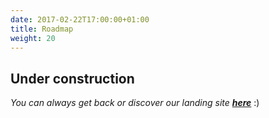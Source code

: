 ```yaml
---
date: 2017-02-22T17:00:00+01:00
title: Roadmap
weight: 20
---
```


## Under construction

*You can always get back or discover our landing site* ***[here](https://labsim.github.io)*** :)
